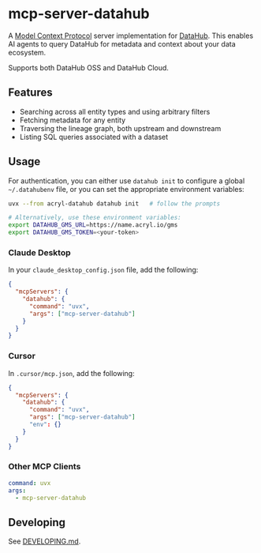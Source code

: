 # mcp-server-datahub

A [Model Context Protocol](https://modelcontextprotocol.io/) server implementation for [DataHub](https://datahubproject.io/).
This enables AI agents to query DataHub for metadata and context about your data ecosystem.

Supports both DataHub OSS and DataHub Cloud.

## Features

- Searching across all entity types and using arbitrary filters
- Fetching metadata for any entity
- Traversing the lineage graph, both upstream and downstream
- Listing SQL queries associated with a dataset

## Usage

For authentication, you can either use `datahub init` to configure a global `~/.datahubenv` file, or you can set the appropriate environment variables:

```bash
uvx --from acryl-datahub datahub init   # follow the prompts

# Alternatively, use these environment variables:
export DATAHUB_GMS_URL=https://name.acryl.io/gms
export DATAHUB_GMS_TOKEN=<your-token>
```

### Claude Desktop

In your `claude_desktop_config.json` file, add the following:

```json
{
  "mcpServers": {
    "datahub": {
      "command": "uvx",
      "args": ["mcp-server-datahub"]
    }
  }
}
```

### Cursor

In `.cursor/mcp.json`, add the following:

```json
{
  "mcpServers": {
    "datahub": {
      "command": "uvx",
      "args": ["mcp-server-datahub"]
      "env": {}
    }
  }
}
```

### Other MCP Clients

```yaml
command: uvx
args:
  - mcp-server-datahub
```

## Developing

See [DEVELOPING.md](DEVELOPING.md).
